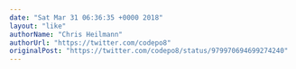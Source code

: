 ```yaml
---
date: "Sat Mar 31 06:36:35 +0000 2018"
layout: "like"
authorName: "Chris Heilmann"
authorUrl: "https://twitter.com/codepo8"
originalPost: "https://twitter.com/codepo8/status/979970694699274240"
---
```

